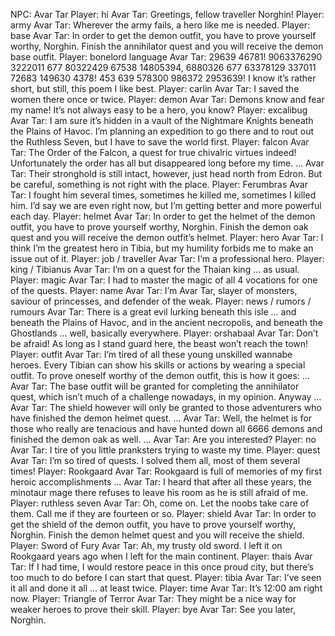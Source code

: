 NPC: Avar Tar
Player: hi
Avar Tar: Greetings, fellow traveller Norghin!
Player: army
Avar Tar: Wherever the army fails, a hero like me is needed.
Player: base
Avar Tar: In order to get the demon outfit, you have to prove yourself worthy, Norghin. Finish the annihilator quest and you will receive the demon base outfit.
Player: bonelord language
Avar Tar: 29639 46781! 9063376290 3222011 677 80322429 67538 14805394, 6880326 677 63378129 337011 72683 149630 4378! 453 639 578300 986372 2953639! I know it’s rather short, but still, this poem I like best.
Player: carlin
Avar Tar: I saved the women there once or twice.
Player: demon
Avar Tar: Demons know and fear my name! It’s not always easy to be a hero, you know?
Player: excalibug
Avar Tar: I am sure it’s hidden in a vault of the Nightmare Knights beneath the Plains of Havoc. I’m planning an expedition to go there and to rout out the Ruthless Seven, but I have to save the world first.
Player: falcon
Avar Tar: The Order of the Falcon, a quest for true chivalric virtues indeed! Unfortunately the order has all but disappeared long before my time. …
Avar Tar: Their stronghold is still intact, however, just head north from Edron. But be careful, something is not right with the place.
Player: Ferumbras
Avar Tar: I fought him several times, sometimes he killed me, sometimes I killed him. I’d say we are even right now, but I’m getting better and more powerful each day.
Player: helmet
Avar Tar: In order to get the helmet of the demon outfit, you have to prove yourself worthy, Norghin. Finish the demon oak quest and you will receive the demon outfit’s helmet.
Player: hero
Avar Tar: I think I’m the greatest hero in Tibia, but my humility forbids me to make an issue out of it.
Player: job / traveller
Avar Tar: I’m a professional hero.
Player: king / Tibianus
Avar Tar: I’m on a quest for the Thaian king … as usual.
Player: magic
Avar Tar: I had to master the magic of all 4 vocations for one of the quests.
Player: name
Avar Tar: I’m Avar Tar, slayer of monsters, saviour of princesses, and defender of the weak.
Player: news / rumors / rumours
Avar Tar: There is a great evil lurking beneath this isle … and beneath the Plains of Havoc, and in the ancient necropolis, and beneath the Ghostlands … well, basically everywhere.
Player: orshabaal
Avar Tar: Don’t be afraid! As long as I stand guard here, the beast won’t reach the town!
Player: outfit
Avar Tar: I’m tired of all these young unskilled wannabe heroes. Every Tibian can show his skills or actions by wearing a special outfit. To prove oneself worthy of the demon outfit, this is how it goes: …
Avar Tar: The base outfit will be granted for completing the annihilator quest, which isn’t much of a challenge nowadays, in my opinion. Anyway …
Avar Tar: The shield however will only be granted to those adventurers who have finished the demon helmet quest. …
Avar Tar: Well, the helmet is for those who really are tenacious and have hunted down all 6666 demons and finished the demon oak as well. …
Avar Tar: Are you interested?
Player: no
Avar Tar: I tire of you little pranksters trying to waste my time.
Player: quest
Avar Tar: I’m so tired of quests. I solved them all, most of them several times!
Player: Rookgaard
Avar Tar: Rookgaard is full of memories of my first heroic accomplishments …
Avar Tar: I heard that after all these years, the minotaur mage there refuses to leave his room as he is still afraid of me.
Player: ruthless seven
Avar Tar: Oh, come on. Let the noobs take care of them. Call me if they are fourteen or so.
Player: shield
Avar Tar: In order to get the shield of the demon outfit, you have to prove yourself worthy, Norghin. Finish the demon helmet quest and you will receive the shield.
Player: Sword of Fury
Avar Tar: Ah, my trusty old sword. I left it on Rookgaard years ago when I left for the main continent.
Player: thais
Avar Tar: If I had time, I would restore peace in this once proud city, but there’s too much to do before I can start that quest.
Player: tibia
Avar Tar: I’ve seen it all and done it all … at least twice.
Player: time
Avar Tar: It’s 12:00 am right now.
Player: Triangle of Terror
Avar Tar: They might be a nice way for weaker heroes to prove their skill.
Player: bye
Avar Tar: See you later, Norghin.